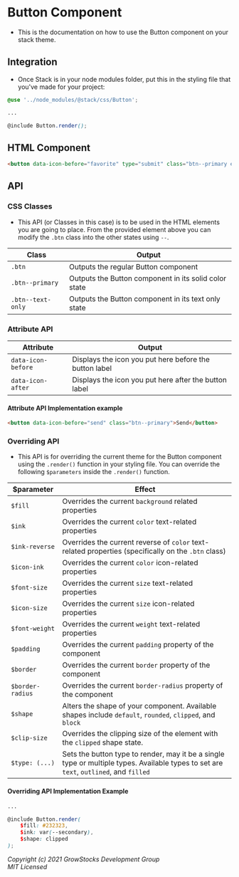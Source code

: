 # Button Component
- This is the documentation on how to use the Button component on your stack theme.

## Integration
- Once Stack is in your node modules folder, put this in the styling file that you've made for your project:
```scss
@use '../node_modules/@stack/css/Button';

...

@include Button.render();
```

## HTML Component
```html
<button data-icon-before="favorite" type="submit" class="btn--primary elevation--z1">Button Primary</button>
```

## API
### CSS Classes
- This API (or Classes in this case) is to be used in the HTML elements you are going to place. From the provided element above you can modify the `.btn` class into the other states using `--`.

|  Class | Output |   
|---|---|
| `.btn`  | Outputs the regular Button component  |
| `.btn--primary`  | Outputs the Button component in its solid color state |
|  `.btn--text-only` | Outputs the Button component in its text only state |

### Attribute API
| Attribute | Output |   
|---|---|
| `data-icon-before`  | Displays the icon you put here before the button label
| `data-icon-after`  | Displays the icon you put here after the button label |

#### Attribute API Implementation example
```html
<button data-icon-before="send" class="btn--primary">Send</button>
```

### Overriding API
- This API is for overriding the current theme for the Button component using the `.render()` function in your styling file. You can override the following `$parameters` inside the `.render()` function.

| $parameter | Effect |   
|---|---|
| `$fill` | Overrides the current `background` related properties
| `$ink` | Overrides the current `color` text-related properties
| `$ink-reverse` | Overrides the current reverse of `color` text-related properties (specifically on the `.btn` class)
| `$icon-ink` | Overrides the current `color` icon-related properties
| `$font-size` | Overrides the current `size` text-related properties
| `$icon-size` | Overrides the current `size` icon-related properties
| `$font-weight` | Overrides the current `weight` text-related properties
| `$padding` | Overrides the current `padding` property of the component
| `$border` | Overrides the current `border` property of the component
| `$border-radius` | Overrides the current `border-radius` property of the component
| `$shape` | Alters the shape of your component. Available shapes include `default`, `rounded`, `clipped`, and `block`
| `$clip-size` | Overrides the clipping size of the element with the `clipped` shape state.
| `$type: (...)` | Sets the button type to render, may it be a single type or multiple types. Available types to set are `text`, `outlined`, and `filled` |

#### Overriding API Implementation Example

```scss
...

@include Button.render(
    $fill: #232323,
    $ink: var(--secondary),
    $shape: clipped
);
```

*Copyright (c) 2021 GrowStocks Development Group* <br>
*MIT Licensed*